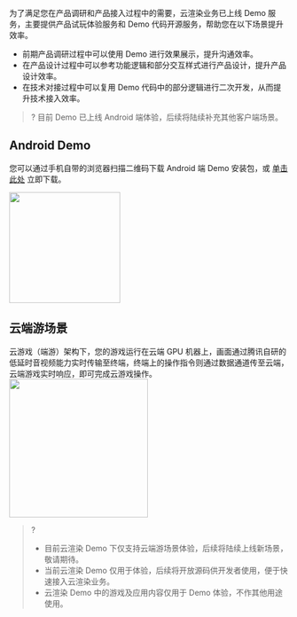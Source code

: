 
为了满足您在产品调研和产品接入过程中的需要，云渲染业务已上线 Demo 服务，主要提供产品试玩体验服务和 Demo 代码开源服务，帮助您在以下场景提升效率。

- 前期产品调研过程中可以使用 Demo 进行效果展示，提升沟通效率。
- 在产品设计过程中可以参考功能逻辑和部分交互样式进行产品设计，提升产品设计效率。
- 在技术对接过程中可以复用 Demo 代码中的部分逻辑进行二次开发，从而提升技术接入效率。

>? 目前 Demo 已上线 Android 端体验，后续将陆续补充其他客户端场景。

## Android Demo

您可以通过手机自带的浏览器扫描二维码下载 Android 端 Demo 安装包，或 [单击此处](https://cg-sdk-1258344699.file.myqcloud.com/tcr/demo/%E8%85%BE%E8%AE%AF%E4%BA%91%E6%B8%B2%E6%9F%93.apk) 立即下载。

<img src="https://qcloudimg.tencent-cloud.cn/raw/37b33046a7964a28680fdb2fc36fea16.png" width=200>

## 云端游场景

云游戏（端游）架构下，您的游戏运行在云端 GPU 机器上，画面通过腾讯自研的低延时音视频能力实时传输至终端，终端上的操作指令则通过数据通道传至云端，云端游戏实时响应，即可完成云游戏操作。
<img src="https://qcloudimg.tencent-cloud.cn/raw/4374bb6a169716fd97a9d3dc9e003011.png" width=250>

>?
>- 目前云渲染 Demo 下仅支持云端游场景体验，后续将陆续上线新场景，敬请期待。
>- 当前云渲染 Demo 仅用于体验，后续将开放源码供开发者使用，便于快速接入云渲染业务。
>- 云渲染 Demo 中的游戏及应用内容仅用于 Demo 体验，不作其他用途使用。
